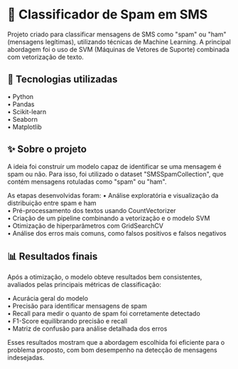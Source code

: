 # 📩 Classificador de Spam em SMS

Projeto criado para classificar mensagens de SMS como "spam" ou "ham" (mensagens legítimas), utilizando técnicas de Machine Learning. A principal abordagem foi o uso de SVM (Máquinas de Vetores de Suporte) combinada com vetorização de texto.

## 🚀 Tecnologias utilizadas

• Python  
• Pandas  
• Scikit-learn  
• Seaborn  
• Matplotlib

## ✨ Sobre o projeto

A ideia foi construir um modelo capaz de identificar se uma mensagem é spam ou não. Para isso, foi utilizado o dataset "SMSSpamCollection", que contém mensagens rotuladas como "spam" ou "ham".

As etapas desenvolvidas foram:
• Análise exploratória e visualização da distribuição entre spam e ham  
• Pré-processamento dos textos usando CountVectorizer  
• Criação de um pipeline combinando a vetorização e o modelo SVM  
• Otimização de hiperparâmetros com GridSearchCV  
• Análise dos erros mais comuns, como falsos positivos e falsos negativos

## 📊 Resultados finais

Após a otimização, o modelo obteve resultados bem consistentes, avaliados pelas principais métricas de classificação:

• Acurácia geral do modelo  
• Precisão para identificar mensagens de spam  
• Recall para medir o quanto de spam foi corretamente detectado  
• F1-Score equilibrando precisão e recall  
• Matriz de confusão para análise detalhada dos erros

Esses resultados mostram que a abordagem escolhida foi eficiente para o problema proposto, com bom desempenho na detecção de mensagens indesejadas.
